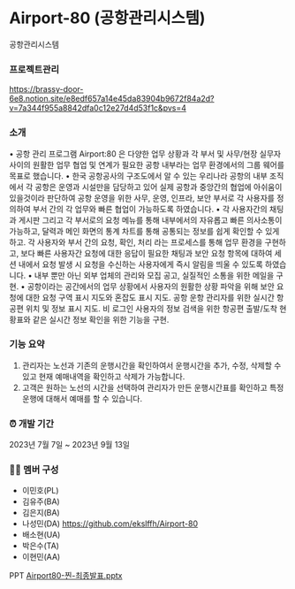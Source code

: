 # Airport-80 (공항관리시스템)
공항관리시스템

### 프로젝트관리
https://brassy-door-6e8.notion.site/e8edf657a14e45da83904b9672f84a2d?v=7a344f955a8842dfa0c12e27d4d53f1c&pvs=4

### 소개
• 공항 관리 프로그램  Airport:80 은 다양한 업무 상황과 각 부서 및 사무/현장 실무자 사이의 원활한 업무 협업 및 연계가 필요한 공항 내부라는 업무 환경에서의 그룹 웨어를 목표로 했습니다.
• 한국 공항공사의 구조도에서 알 수 있는 우리나라 공항의 내부 조직에서 각 공항은 운영과 시설만을 담당하고 있어 실제 공항과 중앙간의 협업에 아쉬움이 있을것이라 판단하여 공항 운영을 위한 사무, 운영, 인프라, 보안 부서로 각 사용자를 정의하여 부서 간의 각 업무와 빠른 협업이 가능하도록 하였습니다.
• 각 사용자간의 채팅과 게시판 그리고 각 부서로의 요청 메뉴를 통해 내부에서의 자유롭고 빠른 의사소통이 가능하고, 달력과 메인 화면의 통계 차트를 통해 공통되는 정보를 쉽게 확인할 수 있게 하고. 각 사용자와 부서 간의 요청, 확인, 처리 라는 프로세스를 통해 업무 환경을 구현하고, 보다 빠른 사용자간 요청에 대한 응답이 필요한 채팅과 보안 요청 항목에 대하여 세션 내에서 요청 발생 시 요청을 수신하는 사용자에게 즉시 알림을 띄울 수 있도록 하였습니다.
• 내부 뿐만 아닌 외부 업체의 관리와 모집 공고, 실질적인 소통을 위한 메일을 구현.
• 공항이라는 공간에서의 업무 상황에서 사용자의 원활한 상황 파악을 위해 보안 요청에 대한 요청 구역 표시 지도와 혼잡도 표시 지도. 공항 운항 관리자를 위한 실시간 항공편 위치 및 정보 표시 지도. 비 로그인 사용자의 정보 검색을 위한 항공편 출발/도착 현황표와 같은 실시간 정보 확인을 위한 기능을 구현.

### 기능 요약
1. 관리자는 노선과 기존의 운행시간을 확인하여서 운행시간을 추가, 수정, 삭제할 수 있고 현재 예매내역을 확인하고 삭제가 가능합니다.
2. 고객은 원하는 노선의 시간을 선택하여 관리자가 만든 운행시간표를 확인하고 특정 운행에 대해서 예매를 할 수 있습니다.

### ⏰ 개발 기간
2023년 7월 7일 ~ 2023년 9월 13일  

### 👩‍💻 멤버 구성
- 이민호(PL)
- 김유주(BA)
- 김은지(BA)
- 나성민(DA) https://github.com/ekslffh/Airport-80
- 배소현(UA)
- 박은수(TA)
- 이현민(AA)

PPT
[Airport80-찐-최종발표.pptx](https://github.com/ekslffh/Airport-80/files/12593793/Airport80-.-.pptx)
